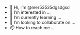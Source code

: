 - 👋 Hi, I’m @mer53535dgsdgsd
- 👀 I’m interested in ...
- 🌱 I’m currently learning ...
- 💞️ I’m looking to collaborate on ...
- 📫 How to reach me ...

<!---
mer53535dgsdgsd/mer53535dgsdgsd is a ✨ special ✨ repository because its `README.md` (this file) appears on your GitHub profile.
You can click the Preview link to take a look at your changes.
--->

